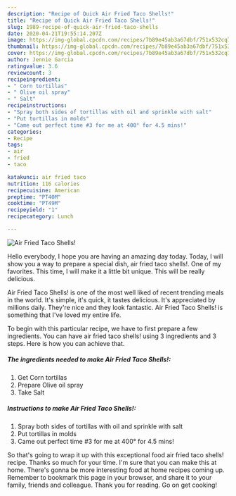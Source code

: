 ```yaml
---
description: "Recipe of Quick Air Fried Taco Shells!"
title: "Recipe of Quick Air Fried Taco Shells!"
slug: 1989-recipe-of-quick-air-fried-taco-shells
date: 2020-04-21T19:55:14.207Z
image: https://img-global.cpcdn.com/recipes/7b89e45ab3a67dbf/751x532cq70/air-fried-taco-shells-recipe-main-photo.jpg
thumbnail: https://img-global.cpcdn.com/recipes/7b89e45ab3a67dbf/751x532cq70/air-fried-taco-shells-recipe-main-photo.jpg
cover: https://img-global.cpcdn.com/recipes/7b89e45ab3a67dbf/751x532cq70/air-fried-taco-shells-recipe-main-photo.jpg
author: Jennie Garcia
ratingvalue: 3.6
reviewcount: 3
recipeingredient:
- " Corn tortillas"
- " Olive oil spray"
- " Salt"
recipeinstructions:
- "Spray both sides of tortillas with oil and sprinkle with salt"
- "Put tortillas in molds"
- "Came out perfect time #3 for me at 400° for 4.5 mins!"
categories:
- Recipe
tags:
- air
- fried
- taco

katakunci: air fried taco 
nutrition: 116 calories
recipecuisine: American
preptime: "PT40M"
cooktime: "PT49M"
recipeyield: "1"
recipecategory: Lunch

---
```



![Air Fried Taco Shells!](https://img-global.cpcdn.com/recipes/7b89e45ab3a67dbf/751x532cq70/air-fried-taco-shells-recipe-main-photo.jpg)

Hello everybody, I hope you are having an amazing day today. Today, I will show you a way to prepare a special dish, air fried taco shells!. One of my favorites. This time, I will make it a little bit unique. This will be really delicious.



Air Fried Taco Shells! is one of the most well liked of recent trending meals in the world. It's simple, it's quick, it tastes delicious. It's appreciated by millions daily. They're nice and they look fantastic. Air Fried Taco Shells! is something that I've loved my entire life.


To begin with this particular recipe, we have to first prepare a few ingredients. You can have air fried taco shells! using 3 ingredients and 3 steps. Here is how you can achieve that.

<!--inarticleads1-->

##### The ingredients needed to make Air Fried Taco Shells!:

1. Get  Corn tortillas
1. Prepare  Olive oil spray
1. Take  Salt




<!--inarticleads2-->

##### Instructions to make Air Fried Taco Shells!:

1. Spray both sides of tortillas with oil and sprinkle with salt
1. Put tortillas in molds
1. Came out perfect time #3 for me at 400° for 4.5 mins!




So that's going to wrap it up with this exceptional food air fried taco shells! recipe. Thanks so much for your time. I'm sure that you can make this at home. There's gonna be more interesting food at home recipes coming up. Remember to bookmark this page in your browser, and share it to your family, friends and colleague. Thank you for reading. Go on get cooking!
